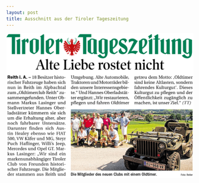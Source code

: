 ```yaml
---
layout: post
title: Ausschnitt aus der Tiroler Tageszeitung
---
```

[![Ausschnitt aus der Tiroler Tageszeitung](/img/2015-07-07-tt-ausschnit.jpg)](/img/2015-07-07-tt-ausschnit.jpg)

